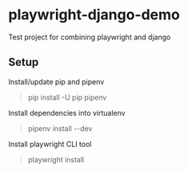 # playwright-django-demo

Test project for combining playwright and django

## Setup

Install/update pip and pipenv

> pip install -U pip pipenv

Install dependencies into virtualenv

> pipenv install --dev

Install playwright CLI tool

> playwright install 

